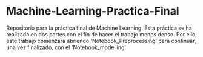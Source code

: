 # Machine-Learning-Practica-Final
Repositorio para la práctica final de Machine Learning. 
Esta práctica se ha realizado en dos partes con el fin de hacer el trabajo menos denso. Por ello, este trabajo comenzará abriendo 'Notebook_Preprocessing' para continuar, una vez finalizado, con el 'Notebook_modelling'

